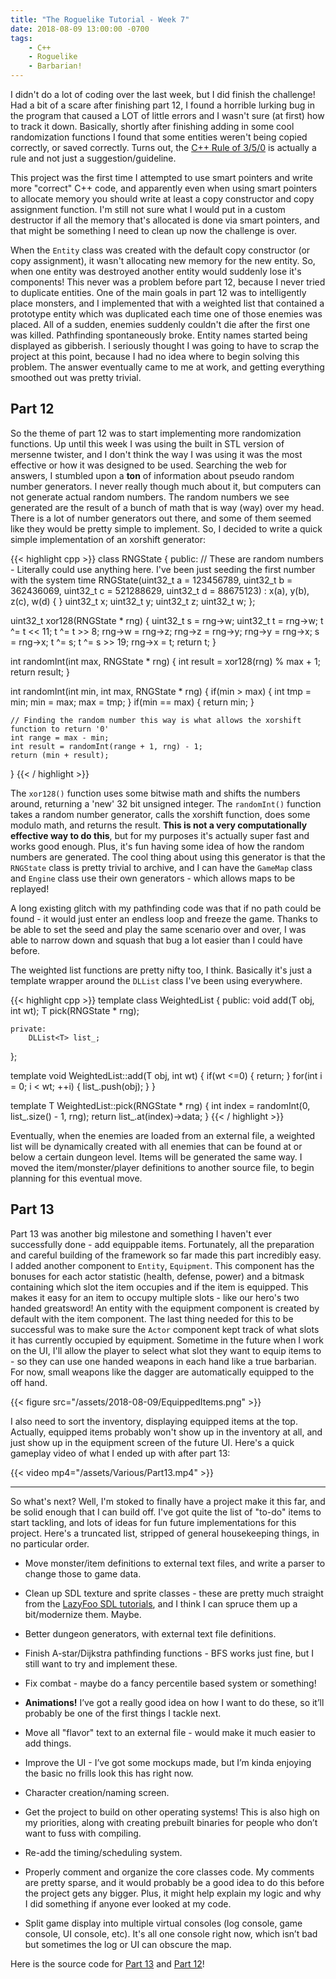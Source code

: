 ```yaml
---
title: "The Roguelike Tutorial - Week 7"
date: 2018-08-09 13:00:00 -0700
tags:
    - C++
    - Roguelike
    - Barbarian!
---
```


I didn't do a lot of coding over the last week, but I did finish the
challenge! Had a bit of a scare after finishing part 12, I found a
horrible lurking bug in the program that caused a LOT of little errors
and I wasn't sure (at first) how to track it down. Basically, shortly
after finishing adding in some cool randomization functions I found that
some entities weren't being copied correctly, or saved correctly. Turns
out, the [C++ Rule of
3/5/0](https://en.cppreference.com/w/cpp/language/rule_of_three) is
actually a rule and not just a suggestion/guideline. 

This project was the first time I attempted to use smart pointers and
write more "correct" C++ code, and apparently even when using smart
pointers to allocate memory you should write at least a copy constructor
and copy assignment function. I'm still not sure what I would put in a
custom destructor if all the memory that's allocated is done via smart
pointers, and that might be something I need to clean up now the
challenge is over.

When the `Entity` class was created with the default copy constructor
(or copy assignment), it wasn't allocating new memory for the new
entity. So, when one entity was destroyed another entity would suddenly
lose it's components! This never was a problem before part 12, because I
never tried to duplicate entities. One of the main goals in part 12 was
to intelligently place monsters, and I implemented that with a weighted
list that contained a prototype entity which was duplicated each time
one of those enemies was placed. All of a sudden, enemies suddenly
couldn't die after the first one was killed. Pathfinding spontaneously
broke. Entity names started being displayed as gibberish. I seriously
thought I was going to have to scrap the project at this point, because
I had no idea where to begin solving this problem. The answer eventually
came to me at work, and getting everything smoothed out was pretty
trivial.

## Part 12

So the theme of part 12 was to start implementing more randomization
functions. Up until this week I was using the built in STL version of
mersenne twister, and I don't think the way I was using it was the most
effective or how it was designed to be used. Searching the web for
answers, I stumbled upon a **ton** of information about pseudo random
number generators.  I never really though much about it, but computers
can not generate actual random numbers. The random numbers we see
generated are the result of a bunch of math that is way (way) over my
head. There is a lot of number generators out there, and some of them
seemed like they would be pretty simple to implement. So, I decided to
write a quick simple implementation of an xorshift generator:

{{< highlight cpp >}}
class RNGState
{
    public:
        // These are random numbers - Literally could use anything here. I've been just seeding the first number with the system time
        RNGState(uint32_t a = 123456789, uint32_t b = 362436069, uint32_t c = 521288629, uint32_t d = 88675123) : x(a), y(b), z(c), w(d) { }
        uint32_t x;
        uint32_t y;
        uint32_t z;
        uint32_t w;
};

uint32_t xor128(RNGState * rng)
{
    uint32_t s = rng->w;
    uint32_t t = rng->w;
    t ^= t << 11;
    t ^= t >> 8;
    rng->w = rng->z;
    rng->z = rng->y;
    rng->y = rng->x;
    s = rng->x;
    t ^= s;
    t ^= s >> 19;
    rng->x = t;
    return t;
}

int randomInt(int max, RNGState * rng)
{
    int result = xor128(rng) % max + 1;
    return result;
}

int randomInt(int min, int max, RNGState * rng)
{
    if(min > max)
    {
        int tmp = min;
        min = max;
        max = tmp;
    }
    if(min == max)
    {
        return min;
    }

    // Finding the random number this way is what allows the xorshift function to return '0'
    int range = max - min;
    int result = randomInt(range + 1, rng) - 1;
    return (min + result);
}
{{< / highlight >}}

The `xor128()` function uses some bitwise math and shifts the numbers
around, returning a 'new' 32 bit unsigned integer. The `randomInt()`
function takes a random number generator, calls the xorshift function,
does some modulo math, and returns the result. **This is not a very
computationally effective way to do this**, but for my purposes it's
actually super fast and works good enough. Plus, it's fun having some
idea of how the random numbers are generated. The cool thing about using
this generator is that the `RNGState` class is pretty trivial to
archive, and I can have the `GameMap` class and `Engine` class use their
own generators - which allows maps to be replayed!

A long existing glitch with my pathfinding code was that if no path
could be found - it would just enter an endless loop and freeze the
game. Thanks to be able to set the seed and play the same scenario over
and over, I was able to narrow down and squash that bug a lot easier
than I could have before.

The weighted list functions are pretty nifty too, I think. Basically
it's just a template wrapper around the `DLList` class I've been using
everywhere.

{{< highlight cpp >}}
template <typename T>
class WeightedList
{
    public:
        void add(T obj, int wt);
        T pick(RNGState * rng);

    private:
        DLList<T> list_;
};

template <typename T>
void WeightedList<T>::add(T obj, int wt)
{
    if(wt <=0)
    {
        return;
    }
    for(int i = 0; i < wt; ++i)
    {
        list_.push(obj);
    }
}

template <typename T>
T WeightedList<T>::pick(RNGState * rng)
{
    int index = randomInt(0, list_.size() - 1, rng);
    return list_.at(index)->data;
}
{{< / highlight >}}

Eventually, when the enemies are loaded from an external file, a
weighted list will be dynamically created with all enemies that can be
found at or below a certain dungeon level. Items will be generated the
same way. I moved the item/monster/player definitions to another source
file, to begin planning for this eventual move.

## Part 13

Part 13 was another big milestone and something I haven't ever
successfully done - add equippable items. Fortunately, all the
preparation and careful building of the framework so far made this part
incredibly easy. I added another component to `Entity`, `Equipment`.
This component has the bonuses for each actor statistic (health,
defense, power) and a bitmask containing which slot the item occupies
and if the item is equipped. This makes it easy for an item to occupy
multiple slots - like our hero's two handed greatsword! An entity with
the equipment component is created by default with the item component.
The last thing needed for this to be successful was to make sure the
`Actor` component kept track of what slots it has currently occupied by
equipment. Sometime in the future when I work on the UI, I'll allow the
player to select what slot they want to equip items to - so they can use
one handed weapons in each hand like a true barbarian. For now, small
weapons like the dagger are automatically equipped to the off hand.

{{< figure src="/assets/2018-08-09/EquippedItems.png" >}}

I also need to sort the inventory, displaying equipped items at the top.
Actually, equipped items probably won't show up in the inventory at all,
and just show up in the equipment screen of the future UI. Here's a
quick gameplay video of what I ended up with after part 13:

{{< video mp4="/assets/Various/Part13.mp4" >}}

---

So what's next? Well, I'm stoked to finally have a project make it this
far, and be solid enough that I can build off. I've got quite the list
of "to-do" items to start tackling, and lots of ideas for fun future
implementations for this project. Here's a truncated list, stripped of
general housekeeping things, in no particular order.

* Move monster/item definitions to external text files, and write a
  parser to change those to game data.

* Clean up SDL texture and sprite classes - these are pretty much
  straight from the [LazyFoo SDL
tutorials](http://lazyfoo.net/tutorials/SDL/), and I think I can spruce
them up a bit/modernize them. Maybe.

* Better dungeon generators, with external text file definitions.

* Finish A-star/Dijkstra pathfinding functions - BFS works just fine,
  but I still want to try and implement these.

* Fix combat - maybe do a fancy percentile based system or something!

* **Animations!** I’ve got a really good idea on how I want to do these,
  so it’ll probably be one of the first things I tackle next.

* Move all "flavor" text to an external file - would make it much easier
  to add things. 

* Improve the UI - I’ve got some mockups made, but I’m kinda enjoying
  the basic no frills look this has right now.

* Character creation/naming screen.

* Get the project to build on other operating systems! This is also high
  on my priorities, along with creating prebuilt binaries for people who
don’t want to fuss with compiling.

* Re-add the timing/scheduling system.

* Properly comment and organize the core classes code. My comments are
  pretty sparse, and it would probably be a good idea to do this before
the project gets any bigger. Plus, it might help explain my logic and
why I did something if anyone ever looked at my code. 

* Split game display into multiple virtual consoles (log console, game
  console, UI console, etc). It's all one console right now, which isn’t
bad but sometimes the log or UI can obscure the map.

Here is the source code for [Part 13](https://github.com/zwilder/Barbarian/tree/Part_13) and [Part 12](https://github.com/zwilder/Barbarian/tree/Part_12)!
